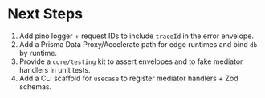 # Next Steps

1. Add pino logger + request IDs to include `traceId` in the error envelope.
2. Add a Prisma Data Proxy/Accelerate path for edge runtimes and bind `db` by runtime.
3. Provide a `core/testing` kit to assert envelopes and to fake mediator handlers in unit tests.
4. Add a CLI scaffold for `usecase` to register mediator handlers + Zod schemas.
